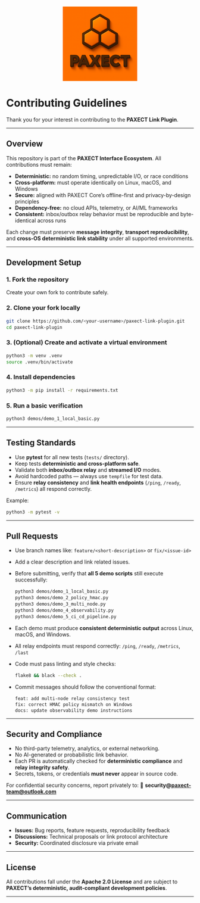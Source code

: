 <p align="center">
  <img src="ChatGPT%20Image%202%20okt%202025%2C%2022_33_51.png" alt="PAXECT logo" width="200"/>
</p>



# **Contributing Guidelines**

Thank you for your interest in contributing to the **PAXECT Link Plugin**.

---

## Overview

This repository is part of the **PAXECT Interface Ecosystem**.
All contributions must remain:

* **Deterministic:** no random timing, unpredictable I/O, or race conditions
* **Cross-platform:** must operate identically on Linux, macOS, and Windows
* **Secure:** aligned with PAXECT Core’s offline-first and privacy-by-design principles
* **Dependency-free:** no cloud APIs, telemetry, or AI/ML frameworks
* **Consistent:** inbox/outbox relay behavior must be reproducible and byte-identical across runs

Each change must preserve **message integrity**, **transport reproducibility**,
and **cross-OS deterministic link stability** under all supported environments.

---

## Development Setup

### 1. Fork the repository

Create your own fork to contribute safely.

### 2. Clone your fork locally

```bash
git clone https://github.com/<your-username>/paxect-link-plugin.git
cd paxect-link-plugin
```

### 3. (Optional) Create and activate a virtual environment

```bash
python3 -m venv .venv
source .venv/bin/activate
```

### 4. Install dependencies

```bash
python3 -m pip install -r requirements.txt
```

### 5. Run a basic verification

```bash
python3 demos/demo_1_local_basic.py
```

---

## Testing Standards

* Use **pytest** for all new tests (`tests/` directory).
* Keep tests **deterministic and cross-platform safe**.
* Validate both **inbox/outbox relay** and **streamed I/O** modes.
* Avoid hardcoded paths — always use `tempfile` for test data.
* Ensure **relay consistency** and **link health endpoints** (`/ping`, `/ready`, `/metrics`) all respond correctly.

Example:

```bash
python3 -m pytest -v
```

---

## Pull Requests

* Use branch names like:
  `feature/<short-description>` or `fix/<issue-id>`

* Add a clear description and link related issues.

* Before submitting, verify that **all 5 demo scripts** still execute successfully:

  ```bash
  python3 demos/demo_1_local_basic.py
  python3 demos/demo_2_policy_hmac.py
  python3 demos/demo_3_multi_node.py
  python3 demos/demo_4_observability.py
  python3 demos/demo_5_ci_cd_pipeline.py
  ```

* Each demo must produce **consistent deterministic output** across Linux, macOS, and Windows.

* All relay endpoints must respond correctly:
  `/ping`, `/ready`, `/metrics`, `/last`

* Code must pass linting and style checks:

  ```bash
  flake8 && black --check .
  ```

* Commit messages should follow the conventional format:

  ```
  feat: add multi-node relay consistency test
  fix: correct HMAC policy mismatch on Windows
  docs: update observability demo instructions
  ```

---

## Security and Compliance

* No third-party telemetry, analytics, or external networking.
* No AI-generated or probabilistic link behavior.
* Each PR is automatically checked for **deterministic compliance**
  and **relay integrity safety**.
* Secrets, tokens, or credentials **must never** appear in source code.

For confidential security concerns, report privately to:
📧 **security@[paxect-team@outlook.com](mailto:paxect-team@outlook.com)**

---

## Communication

* **Issues:** Bug reports, feature requests, reproducibility feedback
* **Discussions:** Technical proposals or link protocol architecture
* **Security:** Coordinated disclosure via private email

---

## License

All contributions fall under the **Apache 2.0 License**
and are subject to **PAXECT’s deterministic, audit-compliant development policies**.

---

